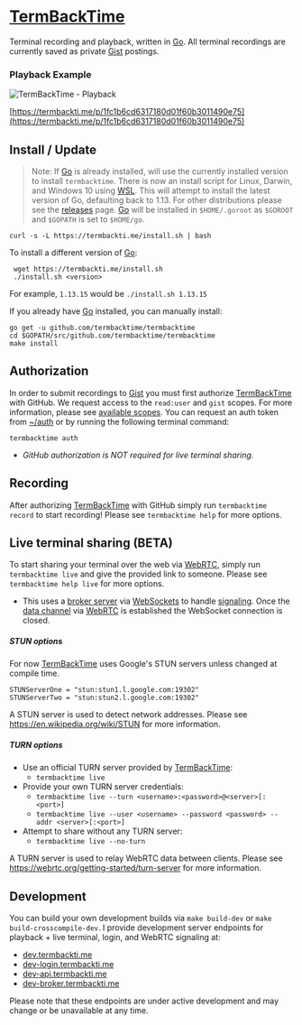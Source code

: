 # [TermBackTime]
Terminal recording and playback, written in [Go]. All terminal recordings are currently saved as private [Gist] postings.

### Playback Example
![TermBackTime - Playback](https://i.imgur.com/RtLL8e2.gif)

[https://termbackti.me/p/1fc1b6cd6317180d01f60b3011490e75](https://termbackti.me/p/1fc1b6cd6317180d01f60b3011490e75)

## Install / Update
> Note: If [Go] is already installed, will use the currently installed version to install `termbacktime`.
There is now an install script for Linux, Darwin, and Windows 10 using [WSL]. This will attempt to install the latest version of Go, defaulting back to 1.13. For other distributions please see the [releases] page. [Go] will be installed in `$HOME/.goroot` as `$GOROOT` and `$GOPATH` is set to `$HOME/go`.

```shell
curl -s -L https://termbackti.me/install.sh | bash
```

To install a different version of [Go]:
```shell
 wget https://termbackti.me/install.sh
 ./install.sh <version>
```

For example, `1.13.15` would be `./install.sh 1.13.15`

If you already have [Go] installed, you can manually install:
```shell
go get -u github.com/termbacktime/termbacktime
cd $GOPATH/src/github.com/termbacktime/termbacktime
make install
```

## Authorization
In order to submit recordings to [Gist] you must first authorize [TermBackTime] with GitHub.
We request access to the `read:user` and `gist` scopes. For more information, please see [available scopes].
You can request an auth token from [~/auth] or by running the following terminal command:
```shell
termbacktime auth
```
* _GitHub authorization is NOT required for live terminal sharing._

## Recording
After authorizing [TermBackTime] with GitHub simply run `termbacktime record` to start recording!
Please see `termbacktime help` for more options.

## Live terminal sharing (BETA)
To start sharing your terminal over the web via [WebRTC], simply run `termbacktime live` and give the provided link to someone. Please see `termbacktime help live` for more options.
- This uses a [broker server] via [WebSockets] to handle [signaling]. Once the [data channel] via [WebRTC] is established the WebSocket connection is closed.

##### STUN options
For now [TermBackTime] uses Google's STUN servers unless changed at compile time.
```shell
STUNServerOne = "stun:stun1.l.google.com:19302"
STUNServerTwo = "stun:stun2.l.google.com:19302"
```

A STUN server is used to detect network addresses. Please see https://en.wikipedia.org/wiki/STUN for more information.

##### TURN options
* Use an official TURN server provided by [TermBackTime]:
  * `termbacktime live`
* Provide your own TURN server credentials:
  * `termbacktime live --turn <username>:<password>@<server>[:<port>]`
  * `termbacktime live --user <username> --password <password> --addr <server>[:<port>]`
* Attempt to share without any TURN server:
  * `termbacktime live --no-turn`

A TURN server is used to relay WebRTC data between clients. Please see https://webrtc.org/getting-started/turn-server for more information.

## Development
You can build your own development builds via `make build-dev` or `make build-crosscompile-dev`.
I provide development server endpoints for playback + live terminal, login, and WebRTC signaling at:

- [dev.termbackti.me](https://dev.termbackti.me/)
- [dev-login.termbackti.me](https://dev-login.termbackti.me/)
- [dev-api.termbackti.me](https://dev-api.termbackti.me/)
- [dev-broker.termbackti.me](https://dev-broker.termbackti.me/)

Please note that these endpoints are under active development and may change or be unavailable at any time.


[TermBackTime]: https://termbackti.me/
[~/auth]: https://termbackti.me/auth
[Go]: https://golang.com/
[WSL]: https://docs.microsoft.com/en-us/windows/wsl/install-win10
[releases]: https://github.com/termbacktime/termbacktime/releases
[Gist]: https://gist.github.com/
[WebRTC]: https://webrtc.org/
[WebSockets]: https://developer.mozilla.org/en-US/docs/Web/API/WebSockets_API
[signaling]: https://developer.mozilla.org/en-US/docs/Web/API/WebRTC_API/Signaling_and_video_calling
[data channel]: https://webrtc.org/getting-started/data-channels
[broker server]: https://broker.termbackti.me/
[available scopes]: https://developer.github.com/apps/building-oauth-apps/understanding-scopes-for-oauth-apps/#available-scopes
